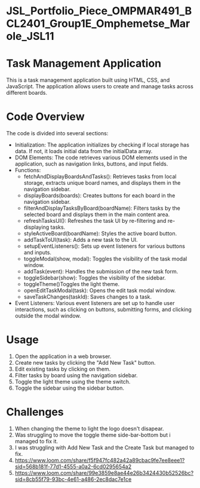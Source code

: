 # JSL_Portfolio_Piece_OMPMAR491_BCL2401_Group1E_Omphemetse_Marole_JSL11

# Task Management Application

This is a task management application built using HTML, CSS, and JavaScript. The application allows users to create and manage tasks across different boards.

# Code Overview

The code is divided into several sections:

- Initialization: The application initializes by checking if local storage has data. If not, it loads initial data from the initialData array.
- DOM Elements: The code retrieves various DOM elements used in the application, such as navigation links, buttons, and input fields.
- Functions:
  - fetchAndDisplayBoardsAndTasks(): Retrieves tasks from local storage, extracts unique board names, and displays them in the navigation sidebar.
  - displayBoards(boards): Creates buttons for each board in the navigation sidebar.
  - filterAndDisplayTasksByBoard(boardName): Filters tasks by the selected board and displays them in the main content area.
  - refreshTasksUI(): Refreshes the task UI by re-filtering and re-displaying tasks.
  - styleActiveBoard(boardName): Styles the active board button.
  - addTaskToUI(task): Adds a new task to the UI.
  - setupEventListeners(): Sets up event listeners for various buttons and inputs.
  - toggleModal(show, modal): Toggles the visibility of the task modal window.
  - addTask(event): Handles the submission of the new task form.
  - toggleSidebar(show): Toggles the visibility of the sidebar.
  - toggleTheme()Toggles the light theme.
  - openEditTaskModal(task): Opens the edit task modal window.
  - saveTaskChanges(taskId): Saves changes to a task.
- Event Listeners: Various event listeners are set up to handle user interactions, such as clicking on buttons, submitting forms, and clicking outside the modal window.

# Usage

1. Open the application in a web browser.
2. Create new tasks by clicking the "Add New Task" button.
3. Edit existing tasks by clicking on them.
4. Filter tasks by board using the navigation sidebar.
5. Toggle the light theme using the theme switch.
6. Toggle the sidebar using the sidebar button.

# Challenges

1. When changing the theme to light the logo doesn't disapear.
2. Was struggling to move the toggle theme side-bar-bottom but i managed to fix it.
3. I was struggling with Add New Task and the Create Task but managed to fix.
4. https://www.loom.com/share/f5f947fc482a42a89cbac9fe7ee8eee1?sid=568b181f-77d1-4555-a0a2-6cd0295654a2
5. https://www.loom.com/share/99e3859e8ae44e26b3424430b52526bc?sid=8cb55f79-93bc-4e61-a486-2ec8dac7e1ce
